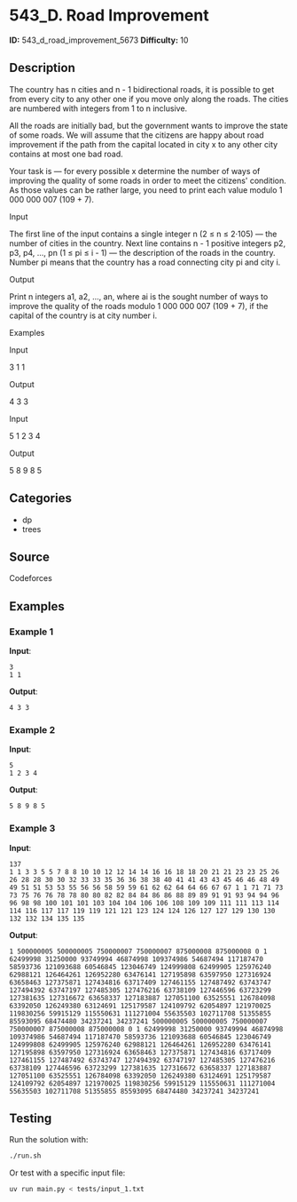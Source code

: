 # 543_D. Road Improvement

**ID:** 543_d_road_improvement_5673
**Difficulty:** 10

## Description

The country has n cities and n - 1 bidirectional roads, it is possible to get from every city to any other one if you move only along the roads. The cities are numbered with integers from 1 to n inclusive.

All the roads are initially bad, but the government wants to improve the state of some roads. We will assume that the citizens are happy about road improvement if the path from the capital located in city x to any other city contains at most one bad road.

Your task is — for every possible x determine the number of ways of improving the quality of some roads in order to meet the citizens' condition. As those values can be rather large, you need to print each value modulo 1 000 000 007 (109 + 7).

Input

The first line of the input contains a single integer n (2 ≤ n ≤ 2·105) — the number of cities in the country. Next line contains n - 1 positive integers p2, p3, p4, ..., pn (1 ≤ pi ≤ i - 1) — the description of the roads in the country. Number pi means that the country has a road connecting city pi and city i. 

Output

Print n integers a1, a2, ..., an, where ai is the sought number of ways to improve the quality of the roads modulo 1 000 000 007 (109 + 7), if the capital of the country is at city number i.

Examples

Input

3
1 1


Output

4 3 3

Input

5
1 2 3 4


Output

5 8 9 8 5

## Categories

- dp
- trees

## Source

Codeforces

## Examples

### Example 1

**Input**:
```
3
1 1
```

**Output**:
```
4 3 3
```

### Example 2

**Input**:
```
5
1 2 3 4
```

**Output**:
```
5 8 9 8 5
```

### Example 3

**Input**:
```
137
1 1 3 3 5 5 7 8 8 10 10 12 12 14 14 16 16 18 18 20 21 21 23 23 25 26 26 28 28 30 30 32 33 33 35 36 36 38 38 40 41 41 43 43 45 46 46 48 49 49 51 51 53 53 55 56 56 58 59 59 61 62 62 64 64 66 67 67 1 1 71 71 73 73 75 76 76 78 78 80 80 82 82 84 84 86 86 88 89 89 91 91 93 94 94 96 96 98 98 100 101 101 103 104 104 106 106 108 109 109 111 111 113 114 114 116 117 117 119 119 121 121 123 124 124 126 127 127 129 130 130 132 132 134 135 135
```

**Output**:
```
1 500000005 500000005 750000007 750000007 875000008 875000008 0 1 62499998 31250000 93749994 46874998 109374986 54687494 117187470 58593736 121093688 60546845 123046749 124999808 62499905 125976240 62988121 126464261 126952280 63476141 127195898 63597950 127316924 63658463 127375871 127434816 63717409 127461155 127487492 63743747 127494392 63747197 127485305 127476216 63738109 127446596 63723299 127381635 127316672 63658337 127183887 127051100 63525551 126784098 63392050 126249380 63124691 125179587 124109792 62054897 121970025 119830256 59915129 115550631 111271004 55635503 102711708 51355855 85593095 68474480 34237241 34237241 500000005 500000005 750000007 750000007 875000008 875000008 0 1 62499998 31250000 93749994 46874998 109374986 54687494 117187470 58593736 121093688 60546845 123046749 124999808 62499905 125976240 62988121 126464261 126952280 63476141 127195898 63597950 127316924 63658463 127375871 127434816 63717409 127461155 127487492 63743747 127494392 63747197 127485305 127476216 63738109 127446596 63723299 127381635 127316672 63658337 127183887 127051100 63525551 126784098 63392050 126249380 63124691 125179587 124109792 62054897 121970025 119830256 59915129 115550631 111271004 55635503 102711708 51355855 85593095 68474480 34237241 34237241
```


## Testing

Run the solution with:

```bash
./run.sh
```

Or test with a specific input file:

```bash
uv run main.py < tests/input_1.txt
```
